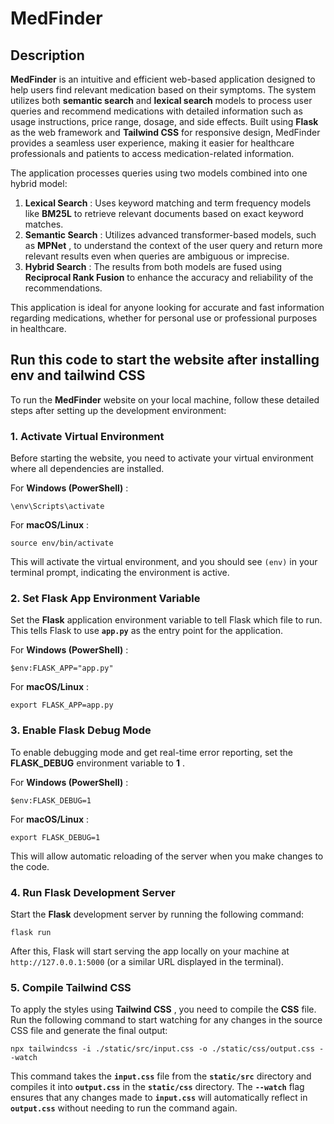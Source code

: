# MedFinder

## Description

**MedFinder** is an intuitive and efficient web-based application designed to help users find relevant medication based on their symptoms. The system utilizes both **semantic search** and **lexical search** models to process user queries and recommend medications with detailed information such as usage instructions, price range, dosage, and side effects. Built using **Flask** as the web framework and **Tailwind CSS** for responsive design, MedFinder provides a seamless user experience, making it easier for healthcare professionals and patients to access medication-related information.

The application processes queries using two models combined into one hybrid model:

1. **Lexical Search** : Uses keyword matching and term frequency models like **BM25L** to retrieve relevant documents based on exact keyword matches.
2. **Semantic Search** : Utilizes advanced transformer-based models, such as  **MPNet** , to understand the context of the user query and return more relevant results even when queries are ambiguous or imprecise.
3. **Hybrid Search** : The results from both models are fused using **Reciprocal Rank Fusion** to enhance the accuracy and reliability of the recommendations.

This application is ideal for anyone looking for accurate and fast information regarding medications, whether for personal use or professional purposes in healthcare.

## Run this code to start the website after installing env and tailwind CSS

To run the **MedFinder** website on your local machine, follow these detailed steps after setting up the development environment:

### 1. **Activate Virtual Environment**

Before starting the website, you need to activate your virtual environment where all dependencies are installed.

For  **Windows (PowerShell)** :

```
\env\Scripts\activate
```

For  **macOS/Linux** :

```
source env/bin/activate
```

This will activate the virtual environment, and you should see `(env)` in your terminal prompt, indicating the environment is active.

### 2. **Set Flask App Environment Variable**

Set the **Flask** application environment variable to tell Flask which file to run. This tells Flask to use **`app.py`** as the entry point for the application.

For  **Windows (PowerShell)** :

```
$env:FLASK_APP="app.py"
```

For  **macOS/Linux** :

```
export FLASK_APP=app.py
```

### 3. **Enable Flask Debug Mode**

To enable debugging mode and get real-time error reporting, set the **FLASK_DEBUG** environment variable to  **1** .

For  **Windows (PowerShell)** :

```
$env:FLASK_DEBUG=1
```

For  **macOS/Linux** :

```
export FLASK_DEBUG=1
```

This will allow automatic reloading of the server when you make changes to the code.

### 4. **Run Flask Development Server**

Start the **Flask** development server by running the following command:

```
flask run
```

After this, Flask will start serving the app locally on your machine at `http://127.0.0.1:5000` (or a similar URL displayed in the terminal).

### 5. **Compile Tailwind CSS**

To apply the styles using  **Tailwind CSS** , you need to compile the **CSS** file. Run the following command to start watching for any changes in the source CSS file and generate the final output:

```
npx tailwindcss -i ./static/src/input.css -o ./static/css/output.css --watch
```

This command takes the **`input.css`** file from the **`static/src`** directory and compiles it into **`output.css`** in the **`static/css`** directory. The **`--watch`** flag ensures that any changes made to **`input.css`** will automatically reflect in **`output.css`** without needing to run the command again.
